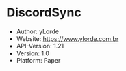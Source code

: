 # DiscordSync
- Author: yLorde
- Website: https://www.ylorde.com.br
- API-Version: 1.21
- Version: 1.0
- Platform: Paper
